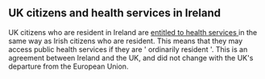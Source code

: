 ##  UK citizens and health services in Ireland

UK citizens who are resident in Ireland are [ entitled to health services
](/en/health/health-system/entitlement-to-public-health-services/) in the same
way as Irish citizens who are resident. This means that they may access public
health services if they are '  ordinarily resident  '. This is an agreement
between Ireland and the UK, and did not change with the UK's departure from
the European Union.
